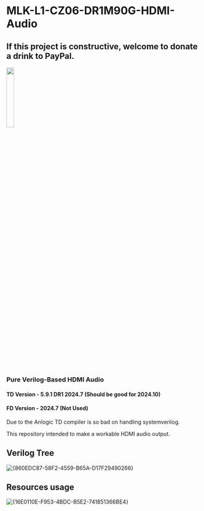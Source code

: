 # MLK-L1-CZ06-DR1M90G-HDMI-Audio

## If this project is constructive, welcome to donate a drink to PayPal.

<img src="https://github.com/briansune/FPGA-Camera-MIPI-DVP-Verilog/assets/29487339/75ccc568-4f17-48a1-b2af-20211f98896c" style="height:20%; width:20%">

### Pure Verilog-Based HDMI Audio

#### TD Version - 5.9.1 DR1 2024.7 (Should be good for 2024.10)

#### FD Version - 2024.7 (Not Used)

Due to the Anlogic TD compiler is so bad on handling systemverilog.

This repository intended to make a workable HDMI audio output.

## Verilog Tree

![{860EDC87-58F2-4559-B65A-D17F29490266}](https://github.com/user-attachments/assets/bbbad7f8-2889-4602-afb2-b6e62cd324e1)

## Resources usage

![{16E0110E-F953-4BDC-B5E2-741851366BE4}](https://github.com/user-attachments/assets/4386a7a8-de65-4796-a8e2-46bb9958cd76)

